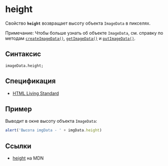 # height

Свойство **`height`** возвращает высоту объекта `ImageData` в пикселях.

Примечание: Чтобы больше узнать об объекте `ImageData`, см. справку по методам [`createImageData()`](<createimagedata().md>), [`getImageData()`](<getimagedata().md>) и [`putImageData()`](<putimagedata().md>).

## Синтаксис

```
imageData.height;
```

## Спецификация

- [HTML Living Standard](https://html.spec.whatwg.org/multipage/canvas.html#dom-imagedata-height)

## Пример

Выводит в окне высоту объекта `ImageData`:

```js
alert('Высота imgData - ' + imgData.height)
```

## Ссылки

- [height](https://developer.mozilla.org/en-US/docs/Web/API/ImageData/height) на MDN

